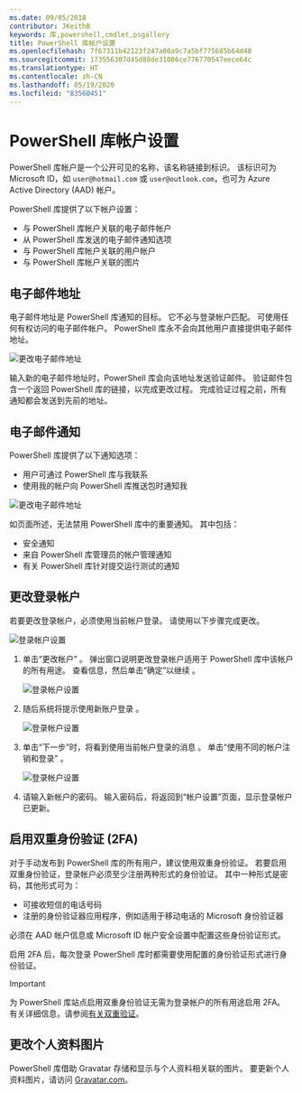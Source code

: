 ```yaml
---
ms.date: 09/05/2018
contributor: JKeithB
keywords: 库,powershell,cmdlet,psgallery
title: PowerShell 库帐户设置
ms.openlocfilehash: 7f67311b42123f247a00a9c7a5bf775685b64d48
ms.sourcegitcommit: 173556307d45d88de31086ce776770547eece64c
ms.translationtype: HT
ms.contentlocale: zh-CN
ms.lasthandoff: 05/19/2020
ms.locfileid: "83560451"
---
```

# <a name="powershell-gallery-account-settings"></a>PowerShell 库帐户设置

PowerShell 库帐户是一个公开可见的名称，该名称链接到标识。 该标识可为 Microsoft ID，如 `user@hotmail.com` 或 `user@outlook.com`，也可为 Azure Active Directory (AAD) 帐户。

PowerShell 库提供了以下帐户设置：

- 与 PowerShell 库帐户关联的电子邮件帐户
- 从 PowerShell 库发送的电子邮件通知选项
- 与 PowerShell 库帐户关联的用户帐户
- 与 PowerShell 库帐户关联的图片

## <a name="email-address"></a>电子邮件地址

电子邮件地址是 PowerShell 库通知的目标。 它不必与登录帐户匹配。 可使用任何有权访问的电子邮件帐户。 PowerShell 库永不会向其他用户直接提供电子邮件地址。

![更改电子邮件地址](media/managing-account/PSGallery_AcccountEmailAddress.png)

输入新的电子邮件地址时，PowerShell 库会向该地址发送验证邮件。 验证邮件包含一个返回 PowerShell 库的链接，以完成更改过程。 完成验证过程之前，所有通知都会发送到先前的地址。

## <a name="email-notifications"></a>电子邮件通知

PowerShell 库提供了以下通知选项：

- 用户可通过 PowerShell 库与我联系
- 使用我的帐户向 PowerShell 库推送包时通知我

![更改电子邮件地址](media/managing-account/PSGallery_AccountEmailOptions.png)

如页面所述，无法禁用 PowerShell 库中的重要通知。
其中包括：

- 安全通知
- 来自 PowerShell 库管理员的帐户管理通知
- 有关 PowerShell 库针对提交运行测试的通知

## <a name="change-your-login-account"></a>更改登录帐户

若要更改登录帐户，必须使用当前帐户登录。 请使用以下步骤完成更改。

![登录帐户设置](media/managing-account/PSGallery_LoginAccountSettings.png)

1. 单击“更改帐户”  。 弹出窗口说明更改登录帐户适用于 PowerShell 库中该帐户的所有用途。 查看信息，然后单击“确定”以继续  。

   ![登录帐户设置](media/managing-account/PSGallery_LoginAccountChange-1.png)

2. 随后系统将提示使用新账户登录  。

   ![登录帐户设置](media/managing-account/PSGallery_LoginAccountChange-2.png)

3. 单击“下一步”时，将看到使用当前帐户登录的消息  。
   单击“使用不同的帐户注销和登录”  。

   ![登录帐户设置](media/managing-account/PSGallery_LoginAccountChange-3.png)

4. 请输入新帐户的密码。 输入密码后，将返回到“帐户设置”页面，显示登录帐户已更新。

## <a name="enable-two-factor-authentication-2fa"></a>启用双重身份验证 (2FA)

对于手动发布到 PowerShell 库的所有用户，建议使用双重身份验证。 若要启用双重身份验证，登录帐户必须至少注册两种形式的身份验证。 其中一种形式是密码，其他形式可为：

- 可接收短信的电话号码
- 注册的身份验证器应用程序，例如适用于移动电话的 Microsoft 身份验证器

必须在 AAD 帐户信息或 Microsoft ID 帐户安全设置中配置这些身份验证形式。

启用 2FA 后，每次登录 PowerShell 库时都需要使用配置的身份验证形式进行身份验证。

> [!IMPORTANT]
> 为 PowerShell 库站点启用双重身份验证无需为登录帐户的所有用途启用 2FA。 有关详细信息，请参阅[有关双重验证](https://support.microsoft.com/help/12408/microsoft-account-about-two-step-verification)。

## <a name="change-your-profile-picture"></a>更改个人资料图片

PowerShell 库借助 Gravatar 存储和显示与个人资料相关联的图片。 要更新个人资料图片，请访问 [Gravatar.com](http://www.gravatar.com/)。
